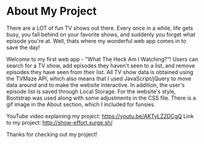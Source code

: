 # About My Project

There are a LOT of fun TV shows out there. Every once in a while, life gets busy, you fall behind on your favorite shows, and suddenly you forget what episode you're at. Well, thats where my wonderful web app comes in to save the day!

Welcome to my first web app - "What The Heck Am I Watching?"! Users can search for a TV show, add episodes they haven't seen to a list, and remove episodes they have seen from their list. All TV show data is obtained using the TVMaze API, which also means that I  used JavaScript/jQuery to move data around and to make the website interactive. In addition, the user's episode list is saved through Local Storage. For the website's style, Bootstrap was used along with some adjustments in the CSS file. There is a gif image in the About section, which I included for funsies.

YouTube video explaining my project: https://youtu.be/AKTyLZ2DCgQ
Link to my project: http://show-effort.surge.sh/

Thanks for checking out my project!
